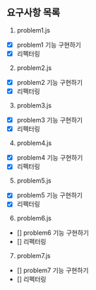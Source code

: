 ## 요구사항 목록

1. problem1.js

- [x] problem1 기능 구현하기
- [x] 리펙터링

2. problem2.js

- [x] problem2 기능 구현하기
- [x] 리펙터링

3. problem3.js

- [x] problem3 기능 구현하기
- [x] 리펙터링

4. problem4.js

- [x] problem4 기능 구현하기
- [x] 리펙터링

5. problem5.js

- [x] problem5 기능 구현하기
- [x] 리펙터링

6. problem6.js

- [] problem6 기능 구현하기
- [] 리펙터링

7. problem7.js

- [] problem7 기능 구현하기
- [] 리펙터링
